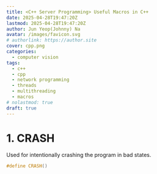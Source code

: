 ```yaml
---
title: <C++ Server Programming> Useful Macros in C++
date: 2025-04-28T19:47:20Z
lastmod: 2025-04-28T19:47:20Z
author: Jun Yeop(Johnny) Na
avatar: /images/favicon.svg
# authorlink: https://author.site
cover: cpp.png
categories:
  - computer vision
tags:
  - c++
  - cpp
  - network programming
  - threads
  - multithreading
  - macros
# nolastmod: true
draft: true
---
```


# 1. CRASH

Used for intentionally crashing the program in bad states.

```cpp
#define CRASH()
```
